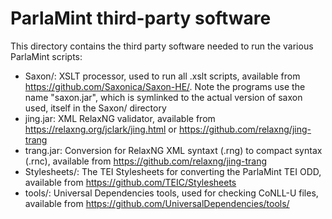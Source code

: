 # ParlaMint third-party software

This directory contains the third party software needed to run the various ParlaMint scripts:

* Saxon/: XSLT processor, used to run all .xslt scripts,
  available from https://github.com/Saxonica/Saxon-HE/. Note the programs use the name "saxon.jar", which is
  symlinked to the actual version of saxon used, itself in the Saxon/ directory
* jing.jar: XML RelaxNG validator, available from https://relaxng.org/jclark/jing.html or https://github.com/relaxng/jing-trang
* trang.jar: Conversion for RelaxNG XML syntaxt (.rng) to compact syntax (.rnc), available from https://github.com/relaxng/jing-trang
* Stylesheets/: The TEI Stylesheets for converting the ParlaMint TEI ODD,
  available from https://github.com/TEIC/Stylesheets
* tools/: Universal Dependencies tools, used for checking CoNLL-U files,
  available from https://github.com/UniversalDependencies/tools/

